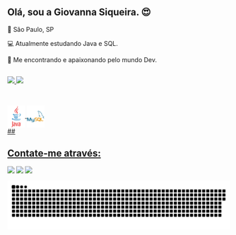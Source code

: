 ## Olá, sou a Giovanna Siqueira. 😍

📍 São Paulo, SP

💻 Atualmente estudando Java e SQL.

🥰 Me encontrando e apaixonando pelo mundo Dev.
##
 <div>
  <a href="https://github.com/Gisiqueira96">
  <img height="152em" src="https://github-readme-stats.vercel.app/api?username=Gisiqueira96&show_icons=true&theme=midnight-purple&include_all_commits=true&count_private=true"/>
  <img height="152em" src="https://github-readme-stats.vercel.app/api/top-langs/?username=Gisiqueira96&layout=compact&langs_count=7&theme=midnight-purple"/>
   </div> 
 
 ##
 <div style="display: inline_block"><br>
  <img align="center" alt="Gi-Java" height="50" width="40" src="https://raw.githubusercontent.com/devicons/devicon/master/icons/java/java-original-wordmark.svg">
   <img align="center" alt="Gi-MySQL" height="50" width="40" src="https://github.com/devicons/devicon/blob/master/icons/mysql/mysql-original-wordmark.svg">
  </div>
 ##

  ## Contate-me através:
  <div> 
  <a href="mailto: giovanna.penedos@outlook.com" target="_blank"><img src="https://img.shields.io/badge/Microsoft_Outlook-0078D4?style=for-the-badge&logo=microsoft-outlook&logoColor=white" target="_blank"></a>
  <a href="https://instagram.com/giihsiqueira96" target="_blank"><img src="https://img.shields.io/badge/-Instagram-%23E4405F?style=for-the-badge&logo=instagram&logoColor=white" target="_blank"></a>
  <a href="https://www.linkedin.com/in/giovannapenedos" target="_blank"><img src="https://img.shields.io/badge/-LinkedIn-%230077B5?style=for-the-badge&logo=linkedin&logoColor=white" target="_blank"></a> 
   
   ![Snake animation](https://github.com/Gisiqueira96/Gisiqueira96/blob/output/github-contribution-grid-snake.svg)
    <div>
      
